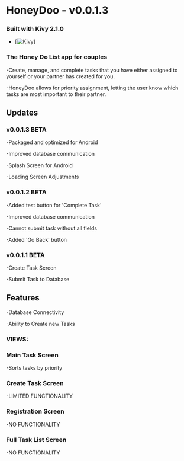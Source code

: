 # HoneyDoo - v0.0.1.3

### Built with Kivy 2.1.0

* [![Kivy]]

### The Honey Do List app for couples

-Create, manage, and complete tasks that you have either assigned 
 to yourself or your partner has created for you. 

-HoneyDoo allows for priority assignment,
 letting the user know which tasks are most important to their partner. 


## Updates

### v0.0.1.3 BETA

-Packaged and optimized for Android

-Improved database communication

-Splash Screen for Android

-Loading Screen Adjustments


### v0.0.1.2 BETA

-Added test button for 'Complete Task'

-Improved database communication

-Cannot submit task without all fields

-Added 'Go Back' button



### v0.0.1.1 BETA

-Create Task Screen

-Submit Task to Database


## Features
-Database Connectivity

-Ability to Create new Tasks

### VIEWS:
### Main Task Screen 
-Sorts tasks by priority
### Create Task Screen 
-LIMITED FUNCTIONALITY 
### Registration Screen 
-NO FUNCTIONALITY
### Full Task List Screen 
-NO FUNCTIONALITY


[Kivy]: https://img.shields.io/badge/HoneyDoo-Kivy-blue?style=plastic&logo=HoneyDoo.png
